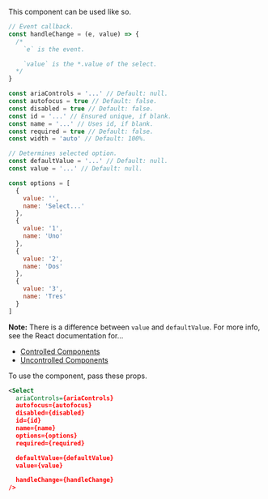 This component can be used like so.

```js
// Event callback.
const handleChange = (e, value) => {
  /*
    `e` is the event.

    `value` is the *.value of the select.
  */
}

const ariaControls = '...' // Default: null.
const autofocus = true // Default: false.
const disabled = true // Default: false.
const id = '...' // Ensured unique, if blank.
const name = '...' // Uses id, if blank.
const required = true // Default: false.
const width = 'auto' // Default: 100%.

// Determines selected option.
const defaultValue = '...' // Default: null.
const value = '...' // Default: null.

const options = [
  {
    value: '',
    name: 'Select...'
  },
  {
    value: '1',
    name: 'Uno'
  },
  {
    value: '2',
    name: 'Dos'
  },
  {
    value: '3',
    name: 'Tres'
  }
]
```

**Note:** There is a difference between `value` and `defaultValue`. For more info, see the React documentation for…

* [Controlled Components](https://facebook.github.io/react/docs/forms.html#controlled-components)
* [Uncontrolled Components](https://facebook.github.io/react/docs/forms.html#uncontrolled-components)

To use the component, pass these props.

```xml
<Select
  ariaControls={ariaControls}
  autofocus={autofocus}
  disabled={disabled}
  id={id}
  name={name}
  options={options}
  required={required}

  defaultValue={defaultValue}
  value={value}

  handleChange={handleChange}
/>
```